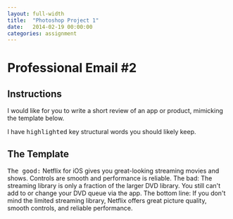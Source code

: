 ```yaml
---
layout: full-width
title:  "Photoshop Project 1"
date:   2014-02-19 00:00:00
categories: assignment
---
```


# Professional Email #2 #

## Instructions ##

I would like for you to write a short review of an app or product, mimicking the template below.  

I have <kbd>highlighted</kbd> key structural words you should likely keep.


## The Template ##
<div class="panel">
<kbd>The good:</kbd> Netflix for iOS gives you great-looking streaming movies and shows. Controls are smooth and performance is reliable.
The bad: The streaming library is only a fraction of the larger DVD library. You still can't add to or change your DVD queue via the app.
The bottom line: If you don't mind the limited streaming library, Netflix offers great picture quality, smooth controls, and reliable performance.
</div>